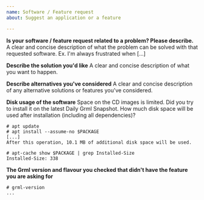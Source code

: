 ```yaml
---
name: Software / Feature request
about: Suggest an application or a feature

---
```


**Is your software / feature request related to a problem? Please describe.**
A clear and concise description of what the problem can be solved with that requested software. Ex. I'm always frustrated when [...]

**Describe the solution you'd like**
A clear and concise description of what you want to happen.

**Describe alternatives you've considered**
A clear and concise description of any alternative solutions or features you've considered.

**Disk usage of the software**
Space on the CD images is limited. Did you try to install it on the latest Daily Grml Snapshot. How much disk space will be used after installation (including all dependencies)?

```shell
# apt update
# apt install --assume-no $PACKAGE
[...]
After this operation, 10.1 MB of additional disk space will be used.

# apt-cache show $PACKAGE | grep Installed-Size
Installed-Size: 338
```

**The Grml version and flavour you checked that didn't have the feature you are asking for**
<!-- Please check if the package is already included in the latest Daily Grml Snapshot: https://grml.org/daily/ -->

```shell
# grml-version
...
```
